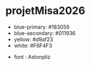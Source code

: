 # projetMisa2026
<!-- color -->
* blue-primary: #183059
* blue-secondary: #011936
* yellow: #d9af23
* white: #F6F4F3

<!-- Fonts -->
* font : Astonpliz 

